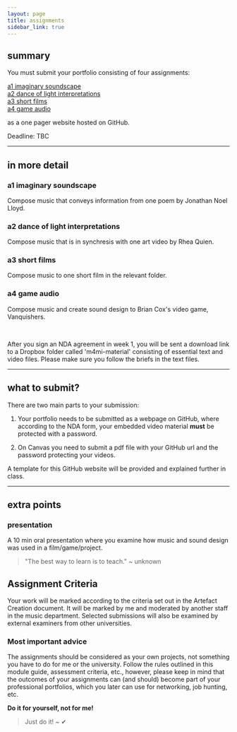 ```yaml
---
layout: page
title: assignments
sidebar_link: true
---
```



## summary
You must submit your portfolio consisting of four assignments:

[a1 imaginary soundscape](#a1)   
[a2 dance of light interpretations](#a2)   
[a3 short films](#a3)   
[a4 game audio](#a4)   

as a one pager website hosted on GitHub.

Deadline: TBC

---


## in more detail

### a1 imaginary soundscape <a name="a1"></a>

Compose music that conveys information from one poem by Jonathan Noel Lloyd.

### a2 dance of light interpretations <a name="a2"></a>

Compose music that is in synchresis with one art video by Rhea Quien.

### a3 short films <a name="a3"></a>

Compose music to one short film in the relevant folder.

### a4 game audio <a name="a4"></a>

Compose music and create sound design to Brian Cox's video game, Vanquishers.

<br>

After you sign an NDA agreement in week 1, you will be sent a download link to a Dropbox folder called 'm4mi-material' consisting of essential text and video files. Please make sure you follow the briefs in the text files.

---

## what to submit?

There are two main parts to your submission:

1) Your portfolio needs to be submitted as a webpage on GitHub, where according to the NDA form, your embedded video material **must** be protected with a password.

2) On Canvas you need to submit a pdf file with your GitHub url and the password protecting your videos.

A template for this GitHub website will be provided and explained further in class.

---

## extra points

### presentation
A 10 min oral presentation where you examine how music and sound design was used in a film/game/project.

> "The best way to learn is to teach." ~ unknown

## Assignment Criteria
Your work will be marked according to the criteria set out in the Artefact Creation document. It will be marked by me and moderated by another staff in the music department. Selected submissions will also be examined by external examiners from other universities.


### Most important advice
The assignments should be considered as your own projects, not something you have to do for me or the university. Follow the rules outlined in this module guide, assessment criteria, etc., however, please keep in mind that the outcomes of your assignments can (and should) become part of your professional portfolios, which you later can use for networking, job hunting, etc.

**Do it for yourself, not for me!**

> Just do it! ~ ✔
